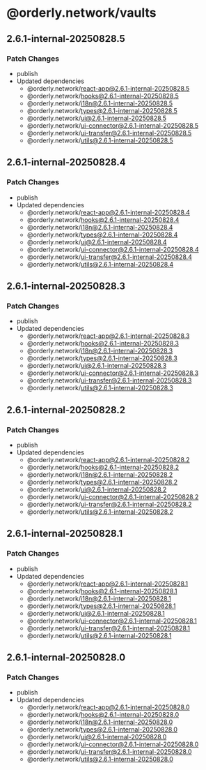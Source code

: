 # @orderly.network/vaults

## 2.6.1-internal-20250828.5

### Patch Changes

- publish
- Updated dependencies
  - @orderly.network/react-app@2.6.1-internal-20250828.5
  - @orderly.network/hooks@2.6.1-internal-20250828.5
  - @orderly.network/i18n@2.6.1-internal-20250828.5
  - @orderly.network/types@2.6.1-internal-20250828.5
  - @orderly.network/ui@2.6.1-internal-20250828.5
  - @orderly.network/ui-connector@2.6.1-internal-20250828.5
  - @orderly.network/ui-transfer@2.6.1-internal-20250828.5
  - @orderly.network/utils@2.6.1-internal-20250828.5

## 2.6.1-internal-20250828.4

### Patch Changes

- publish
- Updated dependencies
  - @orderly.network/react-app@2.6.1-internal-20250828.4
  - @orderly.network/hooks@2.6.1-internal-20250828.4
  - @orderly.network/i18n@2.6.1-internal-20250828.4
  - @orderly.network/types@2.6.1-internal-20250828.4
  - @orderly.network/ui@2.6.1-internal-20250828.4
  - @orderly.network/ui-connector@2.6.1-internal-20250828.4
  - @orderly.network/ui-transfer@2.6.1-internal-20250828.4
  - @orderly.network/utils@2.6.1-internal-20250828.4

## 2.6.1-internal-20250828.3

### Patch Changes

- publish
- Updated dependencies
  - @orderly.network/react-app@2.6.1-internal-20250828.3
  - @orderly.network/hooks@2.6.1-internal-20250828.3
  - @orderly.network/i18n@2.6.1-internal-20250828.3
  - @orderly.network/types@2.6.1-internal-20250828.3
  - @orderly.network/ui@2.6.1-internal-20250828.3
  - @orderly.network/ui-connector@2.6.1-internal-20250828.3
  - @orderly.network/ui-transfer@2.6.1-internal-20250828.3
  - @orderly.network/utils@2.6.1-internal-20250828.3

## 2.6.1-internal-20250828.2

### Patch Changes

- publish
- Updated dependencies
  - @orderly.network/react-app@2.6.1-internal-20250828.2
  - @orderly.network/hooks@2.6.1-internal-20250828.2
  - @orderly.network/i18n@2.6.1-internal-20250828.2
  - @orderly.network/types@2.6.1-internal-20250828.2
  - @orderly.network/ui@2.6.1-internal-20250828.2
  - @orderly.network/ui-connector@2.6.1-internal-20250828.2
  - @orderly.network/ui-transfer@2.6.1-internal-20250828.2
  - @orderly.network/utils@2.6.1-internal-20250828.2

## 2.6.1-internal-20250828.1

### Patch Changes

- publish
- Updated dependencies
  - @orderly.network/react-app@2.6.1-internal-20250828.1
  - @orderly.network/hooks@2.6.1-internal-20250828.1
  - @orderly.network/i18n@2.6.1-internal-20250828.1
  - @orderly.network/types@2.6.1-internal-20250828.1
  - @orderly.network/ui@2.6.1-internal-20250828.1
  - @orderly.network/ui-connector@2.6.1-internal-20250828.1
  - @orderly.network/ui-transfer@2.6.1-internal-20250828.1
  - @orderly.network/utils@2.6.1-internal-20250828.1

## 2.6.1-internal-20250828.0

### Patch Changes

- publish
- Updated dependencies
  - @orderly.network/react-app@2.6.1-internal-20250828.0
  - @orderly.network/hooks@2.6.1-internal-20250828.0
  - @orderly.network/i18n@2.6.1-internal-20250828.0
  - @orderly.network/types@2.6.1-internal-20250828.0
  - @orderly.network/ui@2.6.1-internal-20250828.0
  - @orderly.network/ui-connector@2.6.1-internal-20250828.0
  - @orderly.network/ui-transfer@2.6.1-internal-20250828.0
  - @orderly.network/utils@2.6.1-internal-20250828.0
